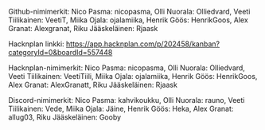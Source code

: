 Github-nimimerkit:
Nico Pasma: nicopasma,
Olli Nuorala: Olliedvard,
Veeti Tiilikainen: VeetiT,
Miika Ojala: ojalamiika,
Henrik Göös: HenrikGoos,
Alex Granat: Alexgranat,
Riku Jääskeläinen: Rjaask

Hacknplan linkki: 
https://app.hacknplan.com/p/202458/kanban?categoryId=0&boardId=557448

Hacknplan-nimimerkit:
Nico Pasma: nicopasma,
Olli Nuorala: Olliedvard,
Veeti Tiilikainen: VeetiTiili,
Miika Ojala: ojalamiika,
Henrik Göös: HenrikGoos,
Alex Granat: AlexGranatt,
Riku Jääskeläinen: Rjaask

Discord-nimimerkit:
Nico Pasma: kahvikoukku,
Olli Nuorala: rauno,
Veeti Tiilikainen: Vede,
Miika Ojala: Jäine,
Henrik Göös: Heka,
Alex Granat: allug03,
Riku Jääskeläinen: Gooby

